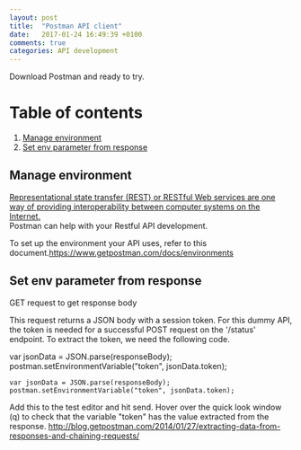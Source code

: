 ```yaml
---
layout: post
title:  "Postman API client"
date:   2017-01-24 16:49:39 +0100
comments: true  
categories: API development
---
```


Download Postman and ready to try.

# Table of contents
1. [Manage environment](#environment)  
2. [Set env parameter from response](#response)

## Manage environment <a name="environment"></a>

[Representational state transfer (REST) or RESTful Web services are one way of providing interoperability between computer systems on the Internet.](https://en.wikipedia.org/wiki/Representational_state_transfer)  
Postman can help with your Restful API development.  

To set up the environment your API uses, refer to this document.https://www.getpostman.com/docs/environments  


## Set env parameter from response <a name="response"></a>
GET request to get response body

This request returns a JSON body with a session token. For this dummy API, the token is needed for a successful POST request on the '/status' endpoint. To extract the token, we need the following code.


var jsonData = JSON.parse(responseBody);
postman.setEnvironmentVariable("token", jsonData.token);
```
var jsonData = JSON.parse(responseBody);
postman.setEnvironmentVariable("token", jsonData.token);
```
Add this to the test editor and hit send. Hover over the quick look window (q) to check that the variable "token" has the value extracted from the response.
http://blog.getpostman.com/2014/01/27/extracting-data-from-responses-and-chaining-requests/

